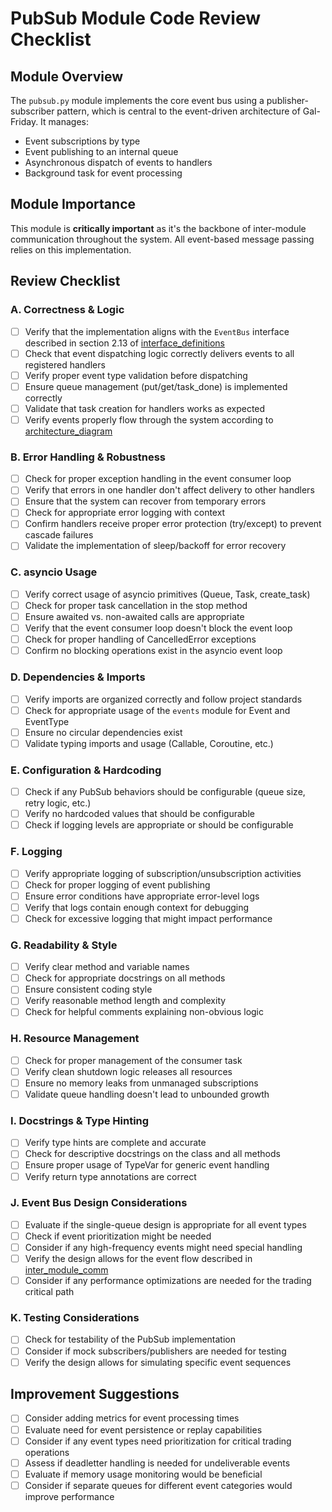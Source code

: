 # PubSub Module Code Review Checklist

## Module Overview
The `pubsub.py` module implements the core event bus using a publisher-subscriber pattern, which is central to the event-driven architecture of Gal-Friday. It manages:
- Event subscriptions by type
- Event publishing to an internal queue
- Asynchronous dispatch of events to handlers
- Background task for event processing

## Module Importance
This module is **critically important** as it's the backbone of inter-module communication throughout the system. All event-based message passing relies on this implementation.

## Review Checklist

### A. Correctness & Logic

- [ ] Verify that the implementation aligns with the `EventBus` interface described in section 2.13 of [interface_definitions](../../../../Phase%201%20-%20Requirements%20Analysis%20%26%20Planning/interface_definitions_gal_friday_v0.1.md)
- [ ] Check that event dispatching logic correctly delivers events to all registered handlers
- [ ] Verify proper event type validation before dispatching
- [ ] Ensure queue management (put/get/task_done) is implemented correctly
- [ ] Validate that task creation for handlers works as expected
- [ ] Verify events properly flow through the system according to [architecture_diagram](../../../../Phase%201%20-%20Requirements%20Analysis%20%26%20Planning/architecture_diagram_gal_friday_v0.1.mmd)

### B. Error Handling & Robustness

- [ ] Check for proper exception handling in the event consumer loop
- [ ] Verify that errors in one handler don't affect delivery to other handlers
- [ ] Ensure that the system can recover from temporary errors
- [ ] Check for appropriate error logging with context
- [ ] Confirm handlers receive proper error protection (try/except) to prevent cascade failures
- [ ] Validate the implementation of sleep/backoff for error recovery

### C. asyncio Usage

- [ ] Verify correct usage of asyncio primitives (Queue, Task, create_task)
- [ ] Check for proper task cancellation in the stop method
- [ ] Ensure awaited vs. non-awaited calls are appropriate
- [ ] Verify that the event consumer loop doesn't block the event loop
- [ ] Check for proper handling of CancelledError exceptions
- [ ] Confirm no blocking operations exist in the asyncio event loop

### D. Dependencies & Imports

- [ ] Verify imports are organized correctly and follow project standards
- [ ] Check for appropriate usage of the `events` module for Event and EventType
- [ ] Ensure no circular dependencies exist
- [ ] Validate typing imports and usage (Callable, Coroutine, etc.)

### E. Configuration & Hardcoding

- [ ] Check if any PubSub behaviors should be configurable (queue size, retry logic, etc.)
- [ ] Verify no hardcoded values that should be configurable
- [ ] Check if logging levels are appropriate or should be configurable

### F. Logging

- [ ] Verify appropriate logging of subscription/unsubscription activities
- [ ] Check for proper logging of event publishing
- [ ] Ensure error conditions have appropriate error-level logs
- [ ] Verify that logs contain enough context for debugging
- [ ] Check for excessive logging that might impact performance

### G. Readability & Style

- [ ] Verify clear method and variable names
- [ ] Check for appropriate docstrings on all methods
- [ ] Ensure consistent coding style
- [ ] Verify reasonable method length and complexity
- [ ] Check for helpful comments explaining non-obvious logic

### H. Resource Management

- [ ] Check for proper management of the consumer task
- [ ] Verify clean shutdown logic releases all resources
- [ ] Ensure no memory leaks from unmanaged subscriptions
- [ ] Validate queue handling doesn't lead to unbounded growth

### I. Docstrings & Type Hinting

- [ ] Verify type hints are complete and accurate
- [ ] Check for descriptive docstrings on the class and all methods
- [ ] Ensure proper usage of TypeVar for generic event handling
- [ ] Verify return type annotations are correct

### J. Event Bus Design Considerations

- [ ] Evaluate if the single-queue design is appropriate for all event types
- [ ] Check if event prioritization might be needed
- [ ] Consider if any high-frequency events might need special handling
- [ ] Verify the design allows for the event flow described in [inter_module_comm](../../../../Phase%201%20-%20Requirements%20Analysis%20%26%20Planning/inter_module_comm_gal_friday_v0.1.md)
- [ ] Consider if any performance optimizations are needed for the trading critical path

### K. Testing Considerations

- [ ] Check for testability of the PubSub implementation
- [ ] Consider if mock subscribers/publishers are needed for testing
- [ ] Verify the design allows for simulating specific event sequences

## Improvement Suggestions

- [ ] Consider adding metrics for event processing times
- [ ] Evaluate need for event persistence or replay capabilities
- [ ] Consider if any event types need prioritization for critical trading operations
- [ ] Assess if deadletter handling is needed for undeliverable events
- [ ] Evaluate if memory usage monitoring would be beneficial
- [ ] Consider if separate queues for different event categories would improve performance
